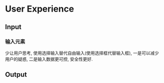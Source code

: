 # User Experience
## Input
### 输入元素
少让用户思考, 使用选择输入替代自由输入(使用选择框代替输入框), 一是可以减少用户的疑惑, 二是输入数据更可控, 安全性更好.

## Output